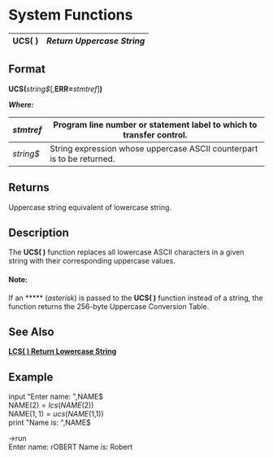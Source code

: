 # System Functions

**UCS( )** |  **_Return Uppercase String_**  
---|---  
  
##  Format

**UCS(**_string$_[,**ERR=**_stmtref_]**)**  
  
**_Where:_**

_stmtref_ |  Program line number or statement label to which to transfer control.  
---|---  
_string$_ |  String expression whose uppercase ASCII counterpart is to be returned.  
  
##  Returns

Uppercase string equivalent of lowercase string.

##  Description

The **UCS( )** function replaces all lowercase ASCII characters in a given string with their corresponding uppercase values.

#### **Note:**  
If an ***** (_asterisk_) is passed to the **UCS( )** function instead of a string, the function returns the 256-byte Uppercase Conversion Table.

##  See Also

**[LCS( ) Return Lowercase String](lcs.md)**

##  Example

input "Enter name: ",NAME$  
NAME$(2)=lcs(NAME$(2))  
NAME$(1,1)=ucs(NAME$(1,1))  
print "Name is: ",NAME$  
  
->run  
Enter name: rOBERT Name is: Robert
